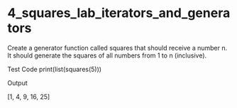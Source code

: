 # 4_squares_lab_iterators_and_generators
Create a generator function called squares that should receive a number n. It should generate the squares of all numbers from 1 to n (inclusive).

Test Code
print(list(squares(5)))

Output

[1, 4, 9, 16, 25]
